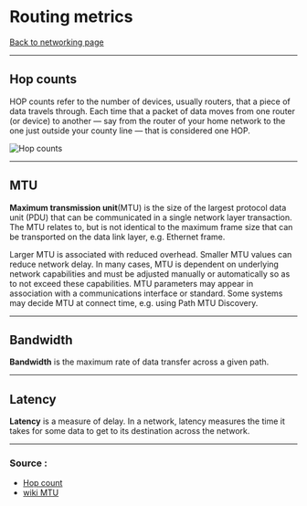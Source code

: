 # Routing metrics
[Back to networking page](./index.md)

---

## Hop counts
 HOP counts refer to the number of devices, usually routers, that a piece of data travels through. Each time that a packet of data moves from one router (or device) to another — say from the router of your home network to the one just outside your county line — that is considered one HOP.
 
 ![Hop counts](https://encrypted-tbn0.gstatic.com/images?q=tbn:ANd9GcSBiDq1foUx-1TAXhHHegz--WTSQLjTfMmoFf3IDWdsEiHYDt0sevrz81vMqXcJCgf7pXk&usqp=CAU)

---

## MTU
**Maximum transmission unit**(MTU) is the size of the largest protocol data unit (PDU) that can be communicated in a single network layer transaction. The MTU relates to, but is not identical to the maximum frame size that can be transported on the data link layer, e.g. Ethernet frame.

Larger MTU is associated with reduced overhead. Smaller MTU values can reduce network delay. In many cases, MTU is dependent on underlying network capabilities and must be adjusted manually or automatically so as to not exceed these capabilities. MTU parameters may appear in association with a communications interface or standard. Some systems may decide MTU at connect time, e.g. using Path MTU Discovery.

---

## Bandwidth
**Bandwidth** is the maximum rate of data transfer across a given path.

---

## Latency
**Latency** is a measure of delay. In a network, latency measures the time it takes for some data to get to its destination across the network.

---

### Source :
- [Hop count](https://hopzero.com/what-does-hop-count-mean/)
- [wiki MTU](https://en.wikipedia.org/wiki/Maximum_transmission_unit)